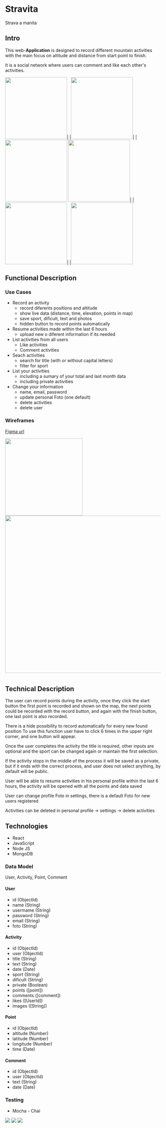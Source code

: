 # Stravita
Strava a manita

## Intro


This web-**Application** is designed to record different mountain activities with the main focus on altitude and distance from start point to finish.

It is a social network where users can comment and like each other's activities.


<img src="images/screen-welcome.png" width="200">| |<img src="images/screen-home-0.png" width="200">| |<img src="images/screen-home-2.png" width="200">
<img src="images/screen-register-0.png" width="200">| |<img src="images/screen-register-1.png" width="200">| |<img src="images/screen-profile-0.png" width="200">


## Functional Description

### Use Cases

- Record an activity
    - record diferents positions and altitude
    - show live data (distance, time, elevation, points in map)
    - save sport, dificult, text and photos
    - hidden button to record points automatically
- Resume activities made within the last 6 hours
    - upload new o diferent information if its needed
- List activities from all users
    - Like activities
    - Comment activities
- Seach activities
    - search for title (with or without capital letters)
    - filter for sport
- List your activities
    - including a sumary of your total and last month data
    - including private activities
- Change your information 
    - name, email, password
    - update personal Foto (one default)
    - delete activities
    - delete user

### Wireframes

[Figma url]: https://www.figma.com/file/haWT288GikgqrQmxQphSnj/Project?node-id=0%3A1

[Figma url]


<img src="images/Component-1.png" width="250">

<img src="images/Component-2.png" width="510">

#
## Technical Description

The user can record points during the activity, once they click the start button the first point is recorded and shown on the map, the next points could be recorded with the record button, and again with the finish button, one last point is also recorded.

There is a hide possibility to record automatically for every new found position
To use this function user have to click 6 times in the upper right corner, and one button will appear.

Once the user completes the activity the title is required, other inputs are optional and the sport can be changed again or maintain the first selection.

If the activity stops in the middle of the process it will be saved as a private, but if it ends with the correct process, and user does not select anything, by default will be public.

User will be able to resume activities in his personal profile within the last 6 hours, the activity will be opened with all the points and data saved

User can change profile Foto in settings, there is a default Foto for new users registered

Activities can be deleted in personal profile -> settings -> delete activities

## Technologies
- React
- JavaScript
- Node JS
- MongoDB

### Data Model
User, Activity, Point, Comment

#### User
- id (ObjectId)
- name (String)
- usermame (String)
- password (String)
- email (String)
- foto (String)

#### Activity
- id (ObjectId)
- user (ObjectId)
- title (String)
- text (String)
- date (Date)
- sport (String)
- dificult (String)
- private (Boolean)
- points ([point])
- comments ([comment])
- likes ([UserId])
- images ([String])

#### Point
- id (ObjectId)
- altitude (Number)
- latitude (Number)
- longitude (Number)
- time (Date)

#### Comment
- id (ObjectId)
- user (ObjectId)
- text (String)
- date (Date)

### Testing
 - Mocha - Chai

![](images/Testing-1.png)
![](images/Testing-2.png)
![](images/Testing-3.png)
